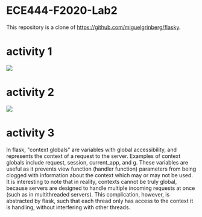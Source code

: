 # ECE444-F2020-Lab2
This repository is a clone of https://github.com/miguelgrinberg/flasky.

# activity 1
<img src="https://github.com/UTkzhang/ECE444-F2020-Lab2/blob/master/Snip20200921_22.png">

# activity 2
<img src="https://github.com/UTkzhang/ECE444-F2020-Lab2/blob/master/Snip20200921_24.png">

# activity 3
In flask, "context globals" are variables with global accessibility, and represents the context of a request to the server. Examples of context globals include request, session, current_app, and g. These variables are useful as it prevents view function (handler function) parameters from being clogged with information about the context which may or may not be used. It is interesting to note that in reality, contexts cannot be truly global, because servers are designed to handle multiple incoming requests at once (such as in multithreaded servers). This complication, however, is abstracted by flask, such that each thread only has access to the context it is handling, without interfering with other threads. 
